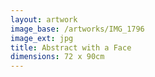 ```yaml
---
layout: artwork
image_base: /artworks/IMG_1796
image_ext: jpg
title: Abstract with a Face
dimensions: 72 x 90cm
---
```




